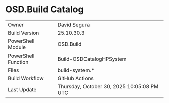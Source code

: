 ﻿# OSD.Build Catalog

| | |
|-|-|
| Owner | David Segura |
| Build Version | 25.10.30.3 |
| PowerShell Module | OSD.Build |
| PowerShell Function | Build-OSDCatalogHPSystem |
| Files | build-system.* |
| Build Workflow | GitHub Actions |
| Last Update | Thursday, October 30, 2025 10:05:08 PM UTC |
